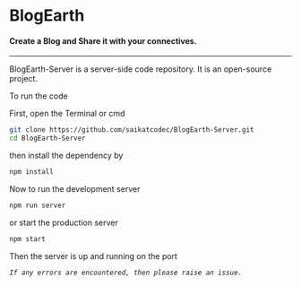 # BlogEarth

#### Create a Blog and Share it with your connectives.

---

BlogEarth-Server is a server-side code repository. It is an open-source project.

To run the code

First, open the Terminal or cmd

```bash
git clone https://github.com/saikatcodec/BlogEarth-Server.git
cd BlogEarth-Server
```

then install the dependency by

```bash
npm install
```

Now to run the development server

```bash
npm run server
```

or start the production server

```txt
npm start
```

Then the server is up and running on the port

_`If any errors are encountered, then please raise an issue.`_
